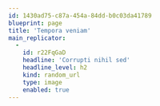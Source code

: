 ```yaml
---
id: 1430ad75-c87a-454a-84dd-b0c03da41789
blueprint: page
title: 'Tempora veniam'
main_replicator:
  -
    id: r22FqGaD
    headline: 'Corrupti nihil sed'
    headline_level: h2
    kind: random_url
    type: image
    enabled: true
---
```

